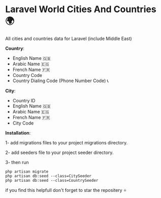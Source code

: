 # Laravel World Cities And Countries :earth_africa:	
All cities and countries data for Laravel (include Middle East) 

**Country**:
- English Name :uk:	
- Arabic Name :egypt:	
- French Name :fr:	
- Country Code
- Country Dialing Code (Phone Number Code) :telephone_receiver:

**City**: 
- Country ID
- English Name :uk:	
- Arabic Name :egypt:	
- French Name :fr:	
- City Code

**Installation**:

1- add migrations files to your project migrations directory.

2- add seeders file to your project seeder directory.

3- then run 

```
php artisan migrate
php artisan db:seed --class=CitySeeder
php artisan db:seed --class=CountrySeeder
```
if you find this helpfull don't forget to star the repositery :star:


